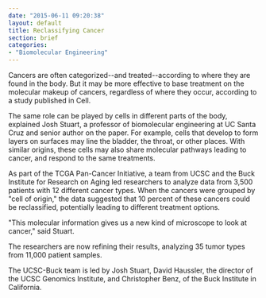 ```yaml
---
date: "2015-06-11 09:20:38"
layout: default
title: Reclassifying Cancer
section: brief
categories:
- "Biomolecular Engineering"
---
```


Cancers are often categorized--and treated--according to where they are found in the body. But it may be more effective to base treatment on the molecular makeup of cancers, regardless of where they occur, according to a study published in Cell.

The same role can be played by cells in different parts of the body, explained Josh Stuart, a professor of biomolecular engineering at UC Santa Cruz and senior author on the paper. For example, cells that develop to form layers on surfaces may line the bladder, the throat, or other places. With similar origins, these cells may also share molecular pathways leading to cancer, and respond to the same treatments.

As part of the TCGA Pan-Cancer Initiative, a team from UCSC and the Buck Institute for Research on Aging led researchers to analyze data from 3,500 patients with 12 different cancer types. When the cancers were grouped by "cell of origin," the data suggested that 10 percent of these cancers could be reclassified, potentially leading to different treatment options.

"This molecular information gives us a new kind of microscope to look at cancer," said Stuart.

The researchers are now refining their results, analyzing 35 tumor types from 11,000 patient samples.

The UCSC-Buck team is led by Josh Stuart, David Haussler, the director of the UCSC Genomics Institute, and Christopher Benz, of the Buck Institute in California.
